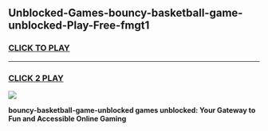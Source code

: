 
## Unblocked-Games-bouncy-basketball-game-unblocked-Play-Free-fmgt1
<h3>
<a href="https://premium76.site?title=bouncy-basketball-game-unblocked&ref=17A">CLICK TO PLAY</a></h3>
<hr>

<h3>
<a href="https://premium76.site?title=bouncy-basketball-game-unblocked&ref=17A">CLICK 2 PLAY</a>
  
</h3>

<a href="https://premium76.site?title=bouncy-basketball-game-unblocked&ref=17A"><img src="https://clearcache.store/games.png"></a>


**bouncy-basketball-game-unblocked games unblocked: Your Gateway to Fun and Accessible Online Gaming**
